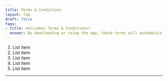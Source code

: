 ```yaml
---
title: Terms & Conditions
layout: faq
draft: false
faqs:
- title: noticebox Terms & Conditions?
  answer: By downloading or using the app, these terms will automatically apply to you – you should make sure therefore that you read them carefully before using the app. You’re not allowed to copy, or modify the app, any part of the app, or our trademarks in any way. You’re not allowed to attempt to extract the source code of the app, &lt;br&gt;  and you also shouldn’t try to translate the app into other languages, or make derivative versions. The app itself, and all the trade marks, copyright, database rights and other intellectual property rights related to it, still belong to Triangletech. Strong emphasis, aka bold, with **asterisks** or __underscores__.
---
```

  1. List item
  2. List item
  3. List item
  4. List item
  5. List item
---

